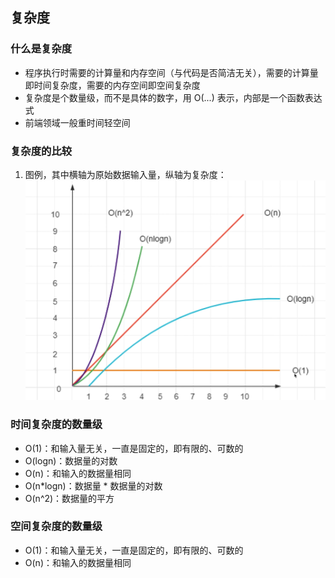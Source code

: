 ## 复杂度

### 什么是复杂度
* 程序执行时需要的计算量和内存空间（与代码是否简洁无关），需要的计算量即时间复杂度，需要的内存空间即空间复杂度
* 复杂度是个数量级，而不是具体的数字，用 O(...) 表示，内部是一个函数表达式
* 前端领域一般重时间轻空间

### 复杂度的比较
1. 图例，其中横轴为原始数据输入量，纵轴为复杂度：
![Alt](./复杂度比较.png)

### 时间复杂度的数量级
* O(1)：和输入量无关，一直是固定的，即有限的、可数的
* O(logn)：数据量的对数
* O(n)：和输入的数据量相同
* O(n*logn)：数据量 * 数据量的对数
* O(n^2)：数据量的平方

### 空间复杂度的数量级
* O(1)：和输入量无关，一直是固定的，即有限的、可数的
* O(n)：和输入的数据量相同
